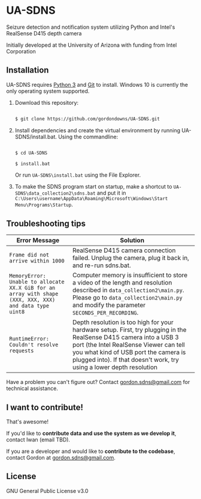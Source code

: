 
# UA-SDNS

Seizure detection and notification system utilizing Python and Intel's RealSense D415 depth camera

  

Initially developed at the University of Arizona with funding from Intel Corporation

  

## Installation

  

UA-SDNS requires [Python 3](https://www.python.org/downloads/) and [Git](https://git-scm.com/downloads) to install. Windows 10 is currently the only operating system supported.

  

 1. Download this repository:
    
    ```sh
    
    $ git clone https://github.com/gordondowns/UA-SDNS.git
    
    ```
    
    
 2. Install dependencies and create the virtual environment by running UA-SDNS/install.bat.
     Using the commandline:
    
    ```sh
    
    $ cd UA-SDNS
    
    $ install.bat
    
    ```
    Or run `UA-SDNS\install.bat` using the File Explorer.
    
3. To make the SDNS program start on startup, make a shortcut to `UA-SDNS\data_collection2\sdns.bat` and put it in `C:\Users\username\AppData\Roaming\Microsoft\Windows\Start Menu\Programs\Startup`.

  

## Troubleshooting tips

| Error Message | Solution |
|--|--|
| `Frame did not arrive within 1000` | RealSense D415 camera connection failed. Unplug the camera, plug it back in, and re-run sdns.bat. |
| `MemoryError: Unable to allocate XX.X GiB for an array with shape (XXX, XXX, XXX) and data type uint8` | Computer memory is insufficient to store a video of the length and resolution described in `data_collection2\main.py`. Please go to `data_collection2\main.py` and modify the parameter `SECONDS_PER_RECORDING`. |
| `RuntimeError: Couldn't resolve requests` | Depth resolution is too high for your hardware setup. First, try plugging in the RealSense D415 camera into a USB 3 port (the Intel RealSense Viewer can tell you what kind of USB port the camera is plugged into). If that doesn't work, try using a lower depth resolution  |

Have a problem you can't figure out? Contact gordon.sdns@gmail.com for technical assistance.

## I want to contribute!
That's awesome!

If you'd like to **contribute data and use the system as we develop it**, contact Iwan (email TBD).

If you are a developer and would like to **contribute to the codebase**, contact Gordon at gordon.sdns@gmail.com.

## License

  

GNU General Public License v3.0